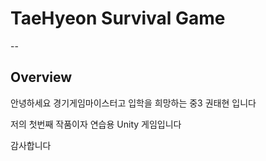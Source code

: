 # TaeHyeon Survival Game

--

## Overview

안녕하세요 경기게임마이스터고 입학을 희망하는 중3 권태현 입니다

저의 첫번째 작품이자 연습용 Unity 게임입니다

감사합니다